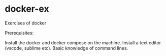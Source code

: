 # docker-ex
Exercises of docker

Prerequisites:

Install the docker and docker compose on the machine.
Install a text editor (vscode, sublime etc).
Basic knowledge of command lines.
